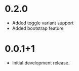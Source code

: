# 0.2.0

* Added toggle variant support
* Added bootstrap feature

# 0.0.1+1

* Initial development release.
